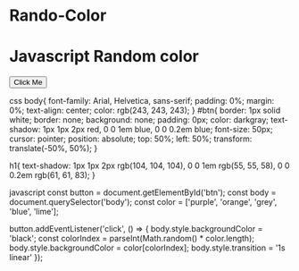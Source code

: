 # Rando-Color
<!DOCTYPE html>
<html lang="en">
<head>
</head>
<body>
    <h1>Javascript Random color</h1>
    <button id="btn">Click Me</button>
</body>
</html>

css
body{
    font-family: Arial, Helvetica, sans-serif;
    padding: 0%;
    margin: 0%;
    text-align: center;
    color: rgb(243, 243, 243);
}
#btn{
    border: 1px solid white;
    border: none;
    background: none;
    padding: 0px;
    color: darkgray;
    text-shadow: 1px 1px 2px red, 0 0 1em blue, 0 0 0.2em blue;
    font-size: 50px;
    cursor: pointer;
    position: absolute;
    top: 50%;
    left: 50%;
    transform: translate(-50%, 50%);
}

h1{
    text-shadow: 1px 1px 2px rgb(104, 104, 104), 0 0 1em rgb(55, 55, 58), 0 0 0.2em rgb(61, 61, 83);
}

javascript
const button = document.getElementById('btn');
const body = document.querySelector('body');
const color = ['purple', 'orange', 'grey', 'blue', 'lime'];

button.addEventListener('click', () => {
body.style.backgroundColor = 'black';
const colorIndex = parseInt(Math.random() * color.length);
body.style.backgroundColor = color[colorIndex];
body.style.transition = '1s linear'
});
